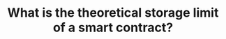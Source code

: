 ---
id: faq07
title: What is the theoretical storage limit of a smart contract?
sidebar_label: What is the theoretical storage limit of a smart contract?
---